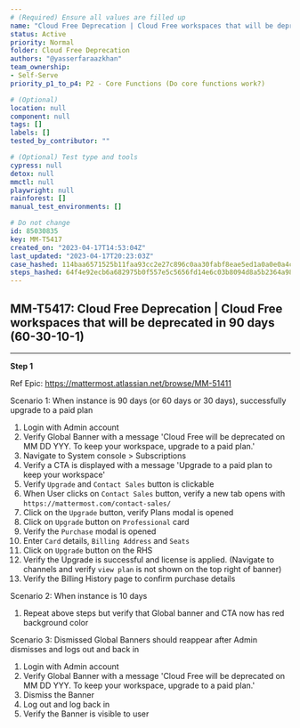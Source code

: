 ```yaml
---
# (Required) Ensure all values are filled up
name: "Cloud Free Deprecation | Cloud Free workspaces that will be deprecated in 90 days (60-30-10-1)"
status: Active
priority: Normal
folder: Cloud Free Deprecation
authors: "@yasserfaraazkhan"
team_ownership:
- Self-Serve
priority_p1_to_p4: P2 - Core Functions (Do core functions work?)

# (Optional)
location: null
component: null
tags: []
labels: []
tested_by_contributor: ""

# (Optional) Test type and tools
cypress: null
detox: null
mmctl: null
playwright: null
rainforest: []
manual_test_environments: []

# Do not change
id: 85030835
key: MM-T5417
created_on: "2023-04-17T14:53:04Z"
last_updated: "2023-04-17T20:23:03Z"
case_hashed: 114baa6571525b11faa93cc2e27c896c0aa30fabf8eae5ed1a0a0e0a4cbdccd273295811325956c7051829978ea0bbd2
steps_hashed: 64f4e92ecb6a682975b0f557e5c5656fd14e6c03b8094d8a5b2364a9853ce45e2d93cf128626b940a599f67bc5528f04
---
```


<!-- (Auto-generated) Based on frontmatter's "key" and "name" -->

## MM-T5417: Cloud Free Deprecation | Cloud Free workspaces that will be deprecated in 90 days (60-30-10-1)

---

**Step 1**

Ref Epic: <https://mattermost.atlassian.net/browse/MM-51411>

Scenario 1: When instance is 90 days (or 60 days or 30 days), successfully upgrade to a paid plan

1. Login with Admin account
2. Verify Global Banner with a message 'Cloud Free will be deprecated on MM DD YYY. To keep your workspace, upgrade to a paid plan.'
3. Navigate to System console > Subscriptions
4. Verify a CTA is displayed with a message 'Upgrade to a paid plan to keep your workspace'
5. Verify `Upgrade` and `Contact Sales` button is clickable
6. When User clicks on `Contact Sales` button, verify a new tab opens with `https://mattermost.com/contact-sales/`
7. Click on the `Upgrade` button, verify Plans modal is opened
8. Click on `Upgrade` button on `Professional` card
9. Verify the `Purchase` modal is opened
10. Enter `Card` details, `Billing Address` and `Seats`
11. Click on `Upgrade` button on the RHS
12. Verify the Upgrade is successful and license is applied. (Navigate to channels and verify `view plan` is not shown on the top right of banner)
13. Verify the Billing History page to confirm purchase details

Scenario 2: When instance is 10 days

1. Repeat above steps but verify that Global banner and CTA now has red background color

Scenario 3: Dismissed Global Banners should reappear after Admin dismisses and logs out and back in

1. Login with Admin account
2. Verify Global Banner with a message 'Cloud Free will be deprecated on MM DD YYY. To keep your workspace, upgrade to a paid plan.'
3. Dismiss the Banner
4. Log out and log back in
5. Verify the Banner is visible to user

